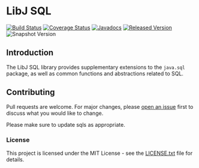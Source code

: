 # LibJ SQL

[![Build Status](https://travis-ci.org/libj/sql.svg?1)](https://travis-ci.org/libj/sql)
[![Coverage Status](https://coveralls.io/repos/github/libj/sql/badge.svg?branch=master)](https://coveralls.io/github/libj/sql?branch=master)
[![Javadocs](https://www.javadoc.io/badge/org.libj/sql.svg?1)](https://www.javadoc.io/doc/org.libj/sql)
[![Released Version](https://img.shields.io/maven-central/v/org.libj/sql.svg?1)](https://mvnrepository.com/artifact/org.libj/sql)
![Snapshot Version](https://img.shields.io/nexus/s/org.libj/sql?label=maven-snapshot&server=https%3A%2F%2Foss.sonatype.org)

## Introduction

The LibJ SQL library provides supplementary extensions to the `java.sql` package, as well as common functions and abstractions related to SQL.

## Contributing

Pull requests are welcome. For major changes, please [open an issue](../../issues) first to discuss what you would like to change.

Please make sure to update sqls as appropriate.

### License

This project is licensed under the MIT License - see the [LICENSE.txt](LICENSE.txt) file for details.